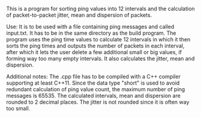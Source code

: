 This is a program for sorting ping values into 12 intervals and the calculation of packet-to-packet jitter, mean and dispersion of packets.

Use:
It is to be used with a file containing ping messages and called input.txt. It has to be in the same directory as the build program.
The program uses the ping time values to calculate 12 intervals in which it then sorts the ping times and outputs the number of packets in each interval,
after which it lets the user delete a few additional small or big values, if forming way too many empty intervals.
It also calculates the jitter, mean and dispersion.

Additional notes:
The .cpp file has to be compiled with a C++ compiler supporting at least C++11.
Since the data type "short" is used to avoid redundant calculation of ping value count, the maximum number of ping messages is 65535.
The calculated intervals, mean and dispersion are rounded to 2 decimal places. The jitter is not rounded since it is often way too small.
